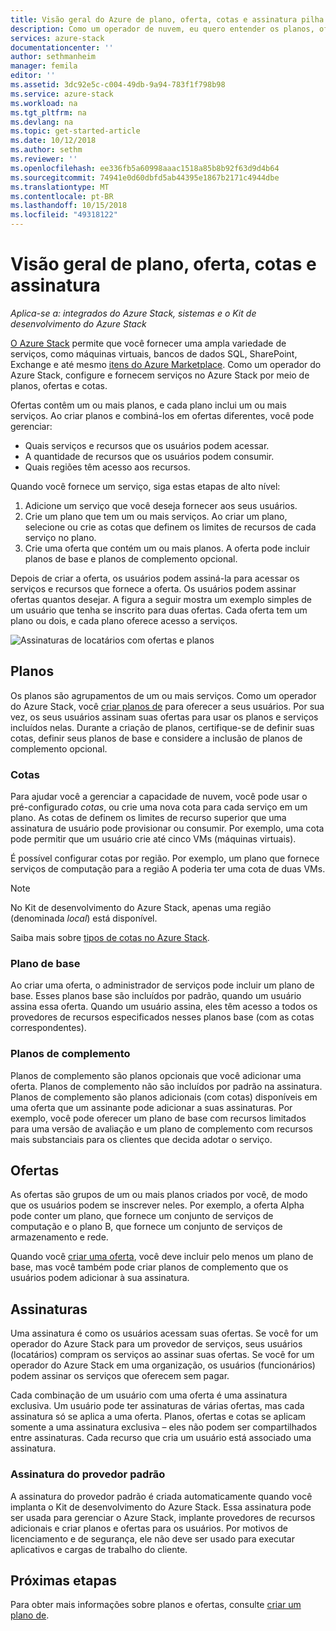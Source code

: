 ```yaml
---
title: Visão geral do Azure de plano, oferta, cotas e assinatura pilha | Microsoft Docs
description: Como um operador de nuvem, eu quero entender os planos, ofertas, cotas e as assinaturas do Azure Stack.
services: azure-stack
documentationcenter: ''
author: sethmanheim
manager: femila
editor: ''
ms.assetid: 3dc92e5c-c004-49db-9a94-783f1f798b98
ms.service: azure-stack
ms.workload: na
ms.tgt_pltfrm: na
ms.devlang: na
ms.topic: get-started-article
ms.date: 10/12/2018
ms.author: sethm
ms.reviewer: ''
ms.openlocfilehash: ee336fb5a60998aaac1518a85b8b92f63d9d4b64
ms.sourcegitcommit: 74941e0d60dbfd5ab44395e1867b2171c4944dbe
ms.translationtype: MT
ms.contentlocale: pt-BR
ms.lasthandoff: 10/15/2018
ms.locfileid: "49318122"
---
```

# <a name="plan-offer-quota-and-subscription-overview"></a>Visão geral de plano, oferta, cotas e assinatura

*Aplica-se a: integrados do Azure Stack, sistemas e o Kit de desenvolvimento do Azure Stack*

[O Azure Stack](azure-stack-poc.md) permite que você fornecer uma ampla variedade de serviços, como máquinas virtuais, bancos de dados SQL, SharePoint, Exchange e até mesmo [itens do Azure Marketplace](azure-stack-marketplace-azure-items.md). Como um operador do Azure Stack, configure e fornecem serviços no Azure Stack por meio de planos, ofertas e cotas.

Ofertas contêm um ou mais planos, e cada plano inclui um ou mais serviços. Ao criar planos e combiná-los em ofertas diferentes, você pode gerenciar:

- Quais serviços e recursos que os usuários podem acessar.
- A quantidade de recursos que os usuários podem consumir.
- Quais regiões têm acesso aos recursos.

Quando você fornece um serviço, siga estas etapas de alto nível:

1. Adicione um serviço que você deseja fornecer aos seus usuários.
2. Crie um plano que tem um ou mais serviços. Ao criar um plano, selecione ou crie as cotas que definem os limites de recursos de cada serviço no plano.
3. Crie uma oferta que contém um ou mais planos. A oferta pode incluir planos de base e planos de complemento opcional.

Depois de criar a oferta, os usuários podem assiná-la para acessar os serviços e recursos que fornece a oferta. Os usuários podem assinar ofertas quantos desejar. A figura a seguir mostra um exemplo simples de um usuário que tenha se inscrito para duas ofertas. Cada oferta tem um plano ou dois, e cada plano oferece acesso a serviços.

![Assinaturas de locatários com ofertas e planos](media/azure-stack-key-features/image4.png)

## <a name="plans"></a>Planos

Os planos são agrupamentos de um ou mais serviços. Como um operador do Azure Stack, você [criar planos de](azure-stack-create-plan.md) para oferecer a seus usuários. Por sua vez, os seus usuários assinam suas ofertas para usar os planos e serviços incluídos nelas. Durante a criação de planos, certifique-se de definir suas cotas, definir seus planos de base e considere a inclusão de planos de complemento opcional.

### <a name="quotas"></a>Cotas

Para ajudar você a gerenciar a capacidade de nuvem, você pode usar o pré-configurado *cotas*, ou crie uma nova cota para cada serviço em um plano. As cotas de definem os limites de recurso superior que uma assinatura de usuário pode provisionar ou consumir. Por exemplo, uma cota pode permitir que um usuário crie até cinco VMs (máquinas virtuais).

É possível configurar cotas por região. Por exemplo, um plano que fornece serviços de computação para a região A poderia ter uma cota de duas VMs.

>[!NOTE]
>No Kit de desenvolvimento do Azure Stack, apenas uma região (denominada *local*) está disponível.

Saiba mais sobre [tipos de cotas no Azure Stack](azure-stack-quota-types.md).

### <a name="base-plan"></a>Plano de base

Ao criar uma oferta, o administrador de serviços pode incluir um plano de base. Esses planos base são incluídos por padrão, quando um usuário assina essa oferta. Quando um usuário assina, eles têm acesso a todos os provedores de recursos especificados nesses planos base (com as cotas correspondentes).

### <a name="add-on-plans"></a>Planos de complemento

Planos de complemento são planos opcionais que você adicionar uma oferta. Planos de complemento não são incluídos por padrão na assinatura. Planos de complemento são planos adicionais (com cotas) disponíveis em uma oferta que um assinante pode adicionar a suas assinaturas. Por exemplo, você pode oferecer um plano de base com recursos limitados para uma versão de avaliação e um plano de complemento com recursos mais substanciais para os clientes que decida adotar o serviço.

## <a name="offers"></a>Ofertas

As ofertas são grupos de um ou mais planos criados por você, de modo que os usuários podem se inscrever neles. Por exemplo, a oferta Alpha pode conter um plano, que fornece um conjunto de serviços de computação e o plano B, que fornece um conjunto de serviços de armazenamento e rede.

Quando você [criar uma oferta](azure-stack-create-offer.md), você deve incluir pelo menos um plano de base, mas você também pode criar planos de complemento que os usuários podem adicionar à sua assinatura.

## <a name="subscriptions"></a>Assinaturas

Uma assinatura é como os usuários acessam suas ofertas. Se você for um operador do Azure Stack para um provedor de serviços, seus usuários (locatários) compram os serviços ao assinar suas ofertas. Se você for um operador do Azure Stack em uma organização, os usuários (funcionários) podem assinar os serviços que oferecem sem pagar.

Cada combinação de um usuário com uma oferta é uma assinatura exclusiva. Um usuário pode ter assinaturas de várias ofertas, mas cada assinatura só se aplica a uma oferta. Planos, ofertas e cotas se aplicam somente a uma assinatura exclusiva – eles não podem ser compartilhados entre assinaturas. Cada recurso que cria um usuário está associado uma assinatura.

### <a name="default-provider-subscription"></a>Assinatura do provedor padrão

A assinatura do provedor padrão é criada automaticamente quando você implanta o Kit de desenvolvimento do Azure Stack. Essa assinatura pode ser usada para gerenciar o Azure Stack, implante provedores de recursos adicionais e criar planos e ofertas para os usuários. Por motivos de licenciamento e de segurança, ele não deve ser usado para executar aplicativos e cargas de trabalho do cliente.

## <a name="next-steps"></a>Próximas etapas

Para obter mais informações sobre planos e ofertas, consulte [criar um plano de](azure-stack-create-plan.md).
